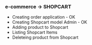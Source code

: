 ### e-commerce -> SHOPCART

* Creating order application - OK
* Creating Shopcart model Admin - OK
* Adding product to Shopcart
* Listing Shopcart Items
* Deleteing product from Shopcart 

